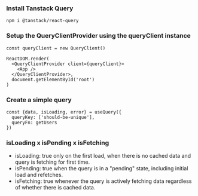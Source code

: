 ### Install Tanstack Query

```
npm i @tanstack/react-query
```

### Setup the QueryClientProvider using the queryClient instance

```
const queryClient = new QueryClient()

ReactDOM.render(
  <QueryClientProvider client={queryClient}>
    <App />
  </QueryClientProvider>,
  document.getElementById('root')
)
```

### Create a simple query

```
const {data, isLoading, error} = useQuery({
  queryKey: ['should-be-unique'],
  queryFn: getUsers
})
```

### isLoading x isPending x isFetching

- isLoading: true only on the first load, when there is no cached data and query is fetching for first time.
- isPending: true when the query is in a "pending" state, including initial load and refetches.
- isFetching: true whenever the query is actively fetching data regardless of whether there is cached data.
